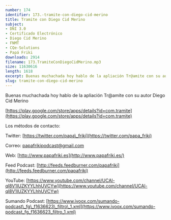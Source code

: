 ```yaml
---
number: 174
identifier: 173.-tramite-con-diego-cid-merino
title: Tramite con Diego Cid Merino
subject:
- DNI 3.0
- Certificado Electrónico
- Diego Cid Merino
- FNMT
- CQe-Solutions
- Papá Friki
downloads: 2914
filename: 173.TramiteConDiegoCidMerino.mp3
size: 11630616
length: 1618
excerpt: Buenas muchachada hoy hablo de la apliación Tr@amite con su autor Diego Cid Merino
slug: tramite-con-diego-cid-merino
---
```

Buenas muchachada hoy hablo de la apliación Tr@amite con su autor Diego Cid Merino

[https://play.google.com/store/apps/details?id=com.tramite](https://play.google.com/store/apps/details?id=com.tramite)

Los métodos de contacto:

Twitter: [https://twitter.com/papa\_friki](https://twitter.com/papa_friki)

Correo: [papafrikipodcast@gmail.com](https://archive.org/details/papafrikipodast@gmail.com)

Web: [http://www.papafriki.es](http://www.papafriki.es/)

Feed Podcast: [http://feeds.feedburner.com/papafriki](http://feeds.feedburner.com/papafriki)

YouTube: [https://www.youtube.com/channel/UCAl-ql8V1IUZKYYLhhUVCYw](https://www.youtube.com/channel/UCAl-ql8V1IUZKYYLhhUVCYw)

Sumando Podcast: [https://www.ivoox.com/sumando-podcast\_fg\_f1636623\_filtro\_1.xml](https://www.ivoox.com/sumando-podcast_fg_f1636623_filtro_1.xml)